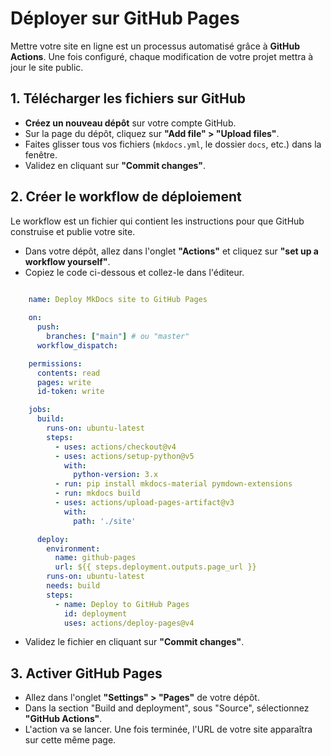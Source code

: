 # Déployer sur GitHub Pages
Mettre votre site en ligne est un processus automatisé grâce à **GitHub Actions**. Une fois configuré, chaque modification de votre projet mettra à jour le site public.

## 1. Télécharger les fichiers sur GitHub

- **Créez un nouveau dépôt** sur votre compte GitHub.
- Sur la page du dépôt, cliquez sur **"Add file" > "Upload files"**.
- Faites glisser tous vos fichiers (`mkdocs.yml`, le dossier `docs`, etc.) dans la fenêtre.
- Validez en cliquant sur **"Commit changes"**.

## 2. Créer le workflow de déploiement

Le workflow est un fichier qui contient les instructions pour que GitHub construise et publie votre site.

- Dans votre dépôt, allez dans l'onglet **"Actions"** et cliquez sur **"set up a workflow yourself"**.
- Copiez le code ci-dessous et collez-le dans l'éditeur.

```yaml
    
    name: Deploy MkDocs site to GitHub Pages

    on:
      push:
        branches: ["main"] # ou "master"
      workflow_dispatch:

    permissions:
      contents: read
      pages: write
      id-token: write

    jobs:
      build:
        runs-on: ubuntu-latest
        steps:
          - uses: actions/checkout@v4
          - uses: actions/setup-python@v5
            with:
              python-version: 3.x
          - run: pip install mkdocs-material pymdown-extensions
          - run: mkdocs build
          - uses: actions/upload-pages-artifact@v3
            with:
              path: './site'

      deploy:
        environment:
          name: github-pages
          url: ${{ steps.deployment.outputs.page_url }}
        runs-on: ubuntu-latest
        needs: build
        steps:
          - name: Deploy to GitHub Pages
            id: deployment
            uses: actions/deploy-pages@v4
```

- Validez le fichier en cliquant sur **"Commit changes"**.

## 3. Activer GitHub Pages

- Allez dans l'onglet **"Settings" > "Pages"** de votre dépôt.
- Dans la section "Build and deployment", sous "Source", sélectionnez **"GitHub Actions"**.
- L'action va se lancer. Une fois terminée, l'URL de votre site apparaîtra sur cette même page.
